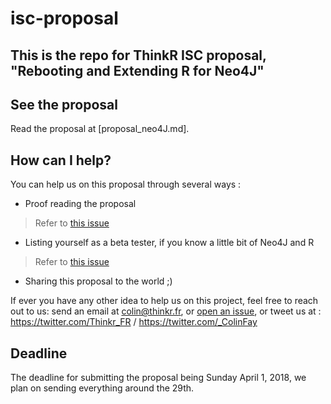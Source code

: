 # isc-proposal

## This is the repo for ThinkR ISC proposal, "Rebooting and Extending R for Neo4J" 

## See the proposal 

Read the proposal at [proposal_neo4J.md]. 

## How can I help?

You can help us on this proposal through several ways : 

+ Proof reading the proposal 

> Refer to [this issue](https://github.com/ThinkR-open/isc-proposal/issues/1)

+ Listing yourself as a beta tester, if you know a little bit of Neo4J and R 

> Refer to [this issue](https://github.com/ThinkR-open/isc-proposal/issues/2)

+ Sharing this proposal to the world ;) 

If ever you have any other idea to help us on this project, feel free to reach out to us: send an email at colin@thinkr.fr, or [open an issue](https://github.com/ThinkR-open/isc-proposal/issues/new), or tweet us at : https://twitter.com/Thinkr_FR / https://twitter.com/_ColinFay 

## Deadline 

The deadline for submitting the proposal being Sunday April 1, 2018, we plan on sending everything around the 29th. 